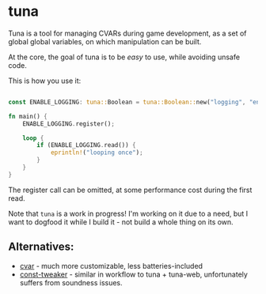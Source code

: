 # tuna

Tuna is a tool for managing CVARs during game development, as a set of global
global variables, on which manipulation can be built.

At the core, the goal of tuna is to be *easy* to use, while avoiding unsafe
code.

This is how you use it:

``` rust

const ENABLE_LOGGING: tuna::Boolean = tuna::Boolean::new("logging", "enable", false);

fn main() {
    ENABLE_LOGGING.register();

    loop {
        if (ENABLE_LOGGING.read()) {
            eprintln!("looping once");
        }
    }
}
```

The register call can be omitted, at some performance cost during the first
read.


Note that `tuna` is a work in progress! I'm working on it due to a need, but I
want to dogfood it while I build it - not build a whole thing on its own.

## Alternatives:

* [cvar](https://crates.io/crates/cvar) - much more customizable, less batteries-included
* [const-tweaker](https://crates.io/crates/const-tweaker) - similar in workflow to tuna + tuna-web, unfortunately suffers from soundness issues.
